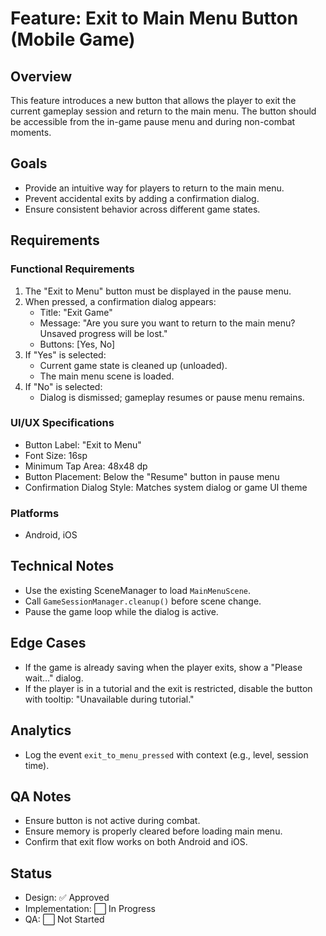 
# Feature: Exit to Main Menu Button (Mobile Game)

## Overview
This feature introduces a new button that allows the player to exit the current gameplay session and return to the main menu. The button should be accessible from the in-game pause menu and during non-combat moments.

## Goals
- Provide an intuitive way for players to return to the main menu.
- Prevent accidental exits by adding a confirmation dialog.
- Ensure consistent behavior across different game states.

## Requirements

### Functional Requirements
1. The "Exit to Menu" button must be displayed in the pause menu.
2. When pressed, a confirmation dialog appears:
   - Title: "Exit Game"
   - Message: "Are you sure you want to return to the main menu? Unsaved progress will be lost."
   - Buttons: [Yes, No]
3. If "Yes" is selected:
   - Current game state is cleaned up (unloaded).
   - The main menu scene is loaded.
4. If "No" is selected:
   - Dialog is dismissed; gameplay resumes or pause menu remains.

### UI/UX Specifications
- Button Label: "Exit to Menu"
- Font Size: 16sp
- Minimum Tap Area: 48x48 dp
- Button Placement: Below the "Resume" button in pause menu
- Confirmation Dialog Style: Matches system dialog or game UI theme

### Platforms
- Android, iOS

## Technical Notes
- Use the existing SceneManager to load `MainMenuScene`.
- Call `GameSessionManager.cleanup()` before scene change.
- Pause the game loop while the dialog is active.

## Edge Cases
- If the game is already saving when the player exits, show a "Please wait…" dialog.
- If the player is in a tutorial and the exit is restricted, disable the button with tooltip: "Unavailable during tutorial."

## Analytics
- Log the event `exit_to_menu_pressed` with context (e.g., level, session time).

## QA Notes
- Ensure button is not active during combat.
- Ensure memory is properly cleared before loading main menu.
- Confirm that exit flow works on both Android and iOS.

## Status
- Design: ✅ Approved
- Implementation: ⬜ In Progress
- QA: ⬜ Not Started
